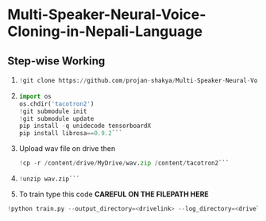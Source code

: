 # Multi-Speaker-Neural-Voice-Cloning-in-Nepali-Language


## Step-wise Working 

1. ```python
   !git clone https://github.com/projan-shakya/Multi-Speaker-Neural-Voice-Cloning-in-Nepali-Language.git```
3. ```python
   import os
   os.chdir('tacotron2')
   !git submodule init
   !git submodule update
   pip install -q unidecode tensorboardX
   pip install librosa==0.9.2```

4. Upload wav file on drive then
   ```python
   !cp -r /content/drive/MyDrive/wav.zip /content/tacotron2```
6. ```python
   !unzip wav.zip```

8.  To train type this code **CAREFUL ON THE FILEPATH HERE**
   ```python
!python train.py --output_directory=<drivelink> --log_directory=<drivelink> -c <last_checkpointfile> --warm_start```
